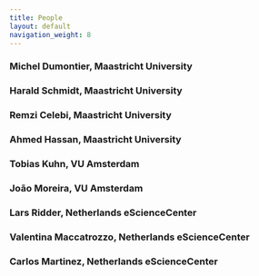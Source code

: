 ```yaml
---
title: People
layout: default
navigation_weight: 8
---
```


### Michel Dumontier, Maastricht University
### Harald Schmidt, Maastricht University
### Remzi Celebi, Maastricht University
### Ahmed Hassan, Maastricht University
### Tobias Kuhn, VU Amsterdam
### João Moreira, VU Amsterdam
### Lars Ridder, Netherlands eScienceCenter
### Valentina Maccatrozzo, Netherlands eScienceCenter
### Carlos Martinez, Netherlands eScienceCenter
